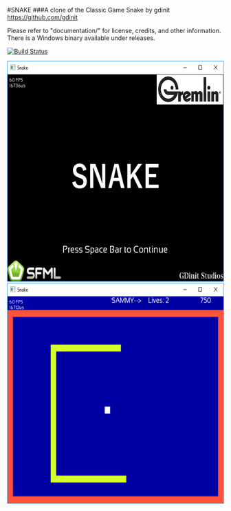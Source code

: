 #SNAKE
###A clone of the Classic Game Snake by gdinit
https://github.com/gdinit

Please refer to "documentation/" for license, credits, and other information.
There is a Windows binary available under releases.

[![Build Status](http://jenkins.kzalloc.org/buildStatus/icon?job=02-snake)](http://jenkins.kzalloc.org/job/02-snake)



<img src="extras/github_readme_screenshots/title.png" height="512" alt="TitleScreenshot"/>

<img src="extras/github_readme_screenshots/gameplay.png" height="512" alt="GameplayScreenshot"/> 

